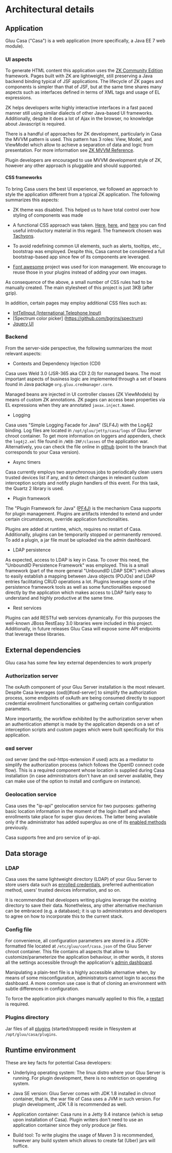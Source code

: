 # Architectural details

## Application

Gluu Casa ("Casa") is a web application (more specifically, a Java EE 7 web module).

### UI aspects

To generate HTML content this application uses the [ZK Community Edition](https://www.zkoss.org) framework. Pages built with ZK are lightweight, still preserving a Java backend binding typical of JSF applications. The lifecycle of ZK pages and components is simpler than that of JSF, but at the same time shares many aspects such as interfaces defined in terms of XML tags and usage of EL expressions. 

ZK helps developers write highly interactive interfaces in a fast paced manner still using similar dialects of other Java-based UI frameworks. Additionally, despite it does a lot of Ajax in the browser, no knowledge about Javascript is required.

There is a handful of approaches for ZK development, particularly in Casa the MVVM pattern is used. This pattern has 3 roles: View, Model, and ViewModel which allow to achieve a separation of data and logic from presentation. For more information see [ZK MVVM Reference](http://books.zkoss.org/zk-mvvm-book/8.0/).

Plugin developers are encouraged to use MVVM development style of ZK, however any other approach is pluggable and should supported.

#### CSS frameworks

To bring Casa users the best UI experience, we followed an approach to style the application different from a typical ZK application. The following summarizes this aspects:

- ZK theme was disabled. This helped us to have total control over how styling of components was made

- A functional CSS approach was taken. [Here](https://www.smashingmagazine.com/2013/10/challenging-css-best-practices-atomic-approach/), [here](https://css-tricks.com/lets-define-exactly-atomic-css/), and [here](https://johnpolacek.github.io/the-case-for-atomic-css/) you can find useful introductory material in this regard. The framework chosen was [Tachyons](http://tachyons.io).

- To avoid redefining common UI elements, such as alerts, tooltips, etc., bootstrap was employed. Despite this, Casa cannot be considered a full bootstrap-based app since few of its components are leveraged.

- [Font awesome](https://fontawesome.com) project was used for icon management. We encourage to reuse those in your plugins instead of adding your own images.

As consequence of the above, a small number of CSS rules had to be manually created. The main stylesheet of this project is just 3KB (after gzip).

In addition, certain pages may employ additional CSS files such as:

* [IntTelInput (International Telephone Input)](https://github.com/jackocnr/intl-tel-input)
* [Spectrum color picker] (https://github.com/bgrins/spectrum)
* [Jquery UI](http://jqueryui.com)

### Backend

From the server-side perspective, the following summarizes the most relevant aspects:

- Contexts and Dependency Injection (CDI)

Casa uses Weld 3.0 (JSR-365 aka CDI 2.0) for managed beans. The most important aspects of business logic are implemented through a set of beans found in Java package `org.gluu.credmanager.core`.

Managed beans are injected in UI controller classes (ZK ViewModels) by means of custom ZK annotations. ZK pages can access bean properties via EL expressions when they are annotated `javax.inject.Named`.

- Logging

Casa uses "Simple Logging Facade for Java" (SLF4J) with the Log4j2 binding. Log files are located in `/opt/gluu/jetty/casa/logs` of Gluu Server chroot container. To get more information on loggers and appenders, check the `log4j2.xml` file found in `/WEB-INF/classes` of the application war. Alternatively, you can check the file online in [github](https://github.com/GluuFederation/casa/blob/version_3.1.4/app/src/main/resources/log4j2.xml) (point to the branch that corresponds to your Casa version).

- Async timers

Casa currently employs two asynchronous jobs to periodically clean users trusted devices list if any, and to detect changes in relevant custom interception scripts and notify plugin handlers of this event. For this task, the Quartz 2 library is used.

- Plugin framework

The "Plugin Framework for Java" ([PF4J](http://www.pf4j.org)) is the mechanism Casa supports for plugin management. Plugins are artifacts intended to extend and under certain circumstances, override application functionalities.

Plugins are added at runtime, which, requires no restart of Casa. Additionally, plugins can be temporarily stopped or permanently removed.
To add a plugin, a jar file must be uploaded via the admin dashboard. 

- LDAP persistence

As expected, access to LDAP is key in Casa. To cover this need, the "UnboundID Persistence Framework" was employed. This is a small framework (part of the more general "UnboundID LDAP SDK") which allows to easily establish a mapping between Java objects (POJOs) and LDAP entries facilitating CRUD operations a lot. Plugins leverage some of the persistence framework tools as well as some functionalities exposed directly by the application which makes access to LDAP fairly easy to understand and highly productive at the same time. 

- Rest services

Plugins can add RESTful web services dynamically. For this purposes the well-known JBoss RestEasy 3.0 libraries were included in this project. Additionally, in future releases Gluu Casa will expose some API endpoints that leverage these libraries. 

## External dependencies

Gluu casa has some few key external dependencies to work properly

### Authorization server

The oxAuth component of your Gluu Server installation is the most relevant. Despite Casa leverages (oxd)[#oxd-server] to simplify the authorization process, some endpoints of oxAuth are being consumed directly to support credential enrollment functionalities or gathering certain configuration parameters. 

More importantly, the workflow exhibited by the authorization server when an authentication attempt is made by the application depends on a set of interception scripts and custom pages which were built specifically for this application. 

### oxd server

oxd server (and the oxd-https-extension if used) acts as a mediator to simplify the authorization process (which follows the OpenID connect code flow). This is a required component whose location is supplied during Casa installation (in case administrators don't have an oxd server available, they can make use of the option to install and configure on instance).

### Geolocation service

Casa uses the "ip-api" geolocation service for two purposes: gathering basic location information in the moment of the login itself and when enrollments take place for super gluu devices. The latter being available only if the administrator has added supergluu as one of its [enabled methods](../administration/#enabled-methods) previously.

Casa supports free and pro service of ip-api.

## Data storage

### LDAP

Casa uses the same lightweight directory (LDAP) of your Gluu Server to store users data such as [enrolled credentials](../administration/credentials-stored.md), preferred authentication method, users' trusted devices information, and so on. 

It is recommended that developers writing plugins leverage the existing directory to save their data. Nonetheless, any other alternative mechanism can be embraced (e.g. a database); it is up to administrators and developers to agree on how to incorporate this to the current stack.

### Config file

For convenience, all configuration parameters are stored in a JSON-formatted file located at `/etc/gluu/conf/casa.json` of the Gluu Server chroot container. This file contains all aspects that allow to customize/parameterize the application behaviour, in other words, it stores all the settings accessible through the application's [admin dashboard](../administration/admin-console.md).

Manipulating a plain-text file is a highly accessible alternative when, by means of some misconfiguration, administrators cannot login to access the dashboard. A more common use case is that of cloning an environment with subtle differences in configuration.

To force the application pick changes manually applied to this file, a [restart](../administration/faq.md#how-do-i-restart-the-application) is required.

### Plugins directory

Jar files of all [plugins](#plugin-framework) (started/stopped) reside in filesystem at `/opt/gluu/casa/plugins`.

## Runtime environment

These are key facts for potential Casa developers:

* Underlying operating system: The linux distro where your Gluu Server is running. For plugin development, there is no restriction on operating system.

* Java SE version: Gluu Server comes with JDK 1.8 installed in chroot container, that is, the war file of Casa uses a JVM in such version.  For plugin development, JDK 1.8 is recommended as well.

* Application container: Casa runs in a Jetty 9.4 instance (which is setup upon installation of Casa). Plugin writers don't need to use an application container since they only produce jar files.

* Build tool: To write plugins the usage of Maven 3 is recommended, however any build system which allows to create fat (Uber) jars will suffice.
